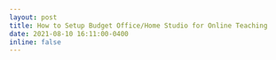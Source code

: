 ```yaml
---
layout: post
title: How to Setup Budget Office/Home Studio for Online Teaching
date: 2021-08-10 16:11:00-0400
inline: false
---
```



